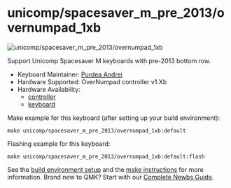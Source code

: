 # unicomp/spacesaver_m_pre_2013/overnumpad_1xb

![unicomp/spacesaver_m_pre_2013/overnumpad_1xb](https://www.pckeyboard.com/mm5/graphics/00000001/UB4ZPHA_800x343.jpg)

Support Unicomp Spacesaver M keyboards with pre-2013 bottom row.

* Keyboard Maintainer: [Purdea Andrei](https://github.com/purdeaandrei)
* Hardware Supported: OverNumpad controller v1.Xb
* Hardware Availability:
  * [controller](https://github.com/purdeaandrei/overnumpad_controller_1xb)
  * [keyboard](https://www.pckeyboard.com/)

Make example for this keyboard (after setting up your build environment):

    make unicomp/spacesaver_m_pre_2013/overnumpad_1xb:default

Flashing example for this keyboard:

    make unicomp/spacesaver_m_pre_2013/overnumpad_1xb:default:flash

See the [build environment setup](https://docs.qmk.fm/#/getting_started_build_tools) and the [make instructions](https://docs.qmk.fm/#/getting_started_make_guide) for more information. Brand new to QMK? Start with our [Complete Newbs Guide](https://docs.qmk.fm/#/newbs).
